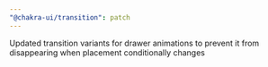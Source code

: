 ```yaml
---
"@chakra-ui/transition": patch
---
```


Updated transition variants for drawer animations to prevent it from
disappearing when placement conditionally changes
